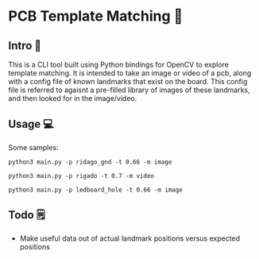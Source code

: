 # PCB Template Matching 📸

## Intro 🔬
This is a CLI tool built using Python bindings for OpenCV to explore template matching. It is intended to take an image or 
video of a pcb, along with a config file of known landmarks that exist on the board. This config file is referred to agaisnt
a pre-filled library of images of these landmarks, and then looked for in the image/video.

## Usage 💻

Some samples:

`python3 main.py -p ridago_gnd -t 0.66 -m image`

`python3 main.py -p rigado -t 0.7 -m video`

`python3 main.py -p ledboard_hole -t 0.66 -m image`

## Todo 🗒

- Make useful data out of actual landmark positions versus expected positions
